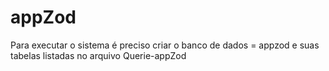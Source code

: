 # appZod
Para executar o sistema é preciso criar o banco de dados = appzod
e suas tabelas listadas no arquivo Querie-appZod
